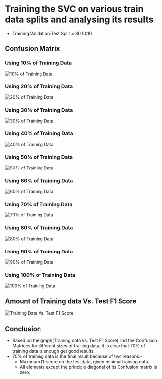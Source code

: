 # Training the SVC on various train data splits and analysing its results
- Training:Validation:Test Split = 80:10:10

## Confusion Matrix

### Using 10% of Training Data
![10% of Training Data](https://drive.google.com/uc?export=view&id=1grkc9LD1VWW6C4uguDOt9yoVRAPbaZzd)

### Using 20% of Training Data
![20% of Training Data](https://drive.google.com/uc?export=view&id=1qhKc_-su6avnkri4dEbo3BAuQ9UFWHOM)

### Using 30% of Training Data
![30% of Training Data](https://drive.google.com/uc?export=view&id=1uQajIyGJnOfEKjghOOvGmchAs8H65_Ff)

### Using 40% of Training Data
![40% of Training Data](https://drive.google.com/uc?export=view&id=1hLx5kx3huELIvYH3oFqrgEfnWkxXS-OC)

### Using 50% of Training Data
![50% of Training Data](https://drive.google.com/uc?export=view&id=1Y2GgrfDr1BdR4i_pyRVpGB6PM3keNM7i)

### Using 60% of Training Data
![60% of Training Data](https://drive.google.com/uc?export=view&id=1Txqlk2lesCemUd0YdQgL4u0nZDzWtOUa)

### Using 70% of Training Data
![70% of Training Data](https://drive.google.com/uc?export=view&id=1dvdBIDubXhPYuFr0N0FxykyAFWDFflmz)

### Using 80% of Training Data
![80% of Training Data](https://drive.google.com/uc?export=view&id=1uaX5zb2MAWwVqwN6uKoHU-BYZ2ks2mRk)

### Using 90% of Training Data
![90% of Training Data](https://drive.google.com/uc?export=view&id=1PCSrFAZcwIPXp26Y6bV_MNiHttrPgjmz)

### Using 100% of Training Data
![100% of Training Data](https://drive.google.com/uc?export=view&id=1OYWyN99IR3KwOYy-E_aIgppqo0b396IV)


## Amount of Training data Vs. Test F1 Score
![Training Data Vs. Test F1 Score](https://drive.google.com/uc?export=view&id=1XZ-RkY8_8W4gKolVE5INq5VoLnuRlTqC)


## **Conclusion**
- Based on the graph(Training data Vs. Test F1 Score) and the Confusion Matrices for different sizes of training data, it is clear that 70% of training data is enough get good results.
- 70% of training data is the final result because of two reasons:-
  - Maximum f1-score on the test data, given minimal training data.
  - All elements except the principle diagonal of its Confusion matrix is zero.  

